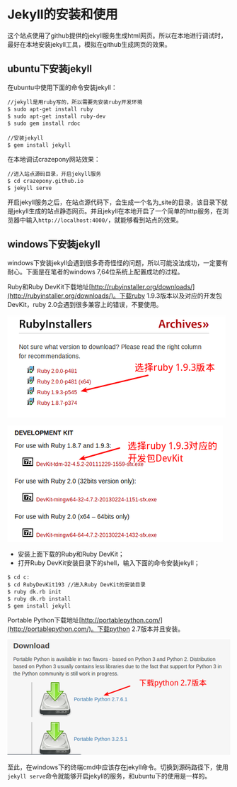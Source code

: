 
#  Jekyll的安装和使用


这个站点使用了github提供的jekyll服务生成html网页。所以在本地进行调试时，最好在本地安装jekyll工具，模拟在github生成网页的效果。

## ubuntu下安装jekyll
在ubuntu中使用下面的命令安装jekyll：

```
//jekyll是用ruby写的，所以需要先安装ruby开发环境
$ sudo apt-get install ruby
$ sudo apt-get install ruby-dev
$ sudo gem install rdoc

//安装jekyll
$ gem install jekyll
```

在本地调试crazepony网站效果：

```
//进入站点源码目录，开启jekyll服务
$ cd crazepony.github.io
$ jekyll serve

```

开启jekyll服务之后，在站点源代码下，会生成一个名为_site的目录，该目录下就是jekyll生成的站点静态网页。并且jekyll在本地开启了一个简单的http服务，在浏览器中输入`http://localhost:4000/`，就能够看到站点的效果。

## windows下安装jekyll
windows下安装jekyll会遇到很多奇奇怪怪的问题，所以可能没法成功，一定要有耐心。下面是在笔者的windows 7,64位系统上配置成功的过程。

Ruby和Ruby DevKit下载地址[http://rubyinstaller.org/downloads/](http://rubyinstaller.org/downloads/)。下载ruby 1.9.3版本以及对应的开发包DevKit，ruby 2.0会遇到很多兼容上的错误，不要使用。

![](/assets/img/ruby.png)

![](/assets/img/ruby-devkit.png)

* 安装上面下载的Ruby和Ruby DevKit；
* 打开Ruby DevKit安装目录下的shell，输入下面的命令安装jekyll；

```
$ cd c:
$ cd RubyDevKit193 //进入Ruby DevKit的安装目录
$ ruby dk.rb init
$ ruby dk.rb install
$ gem install jekyll
```

Portable Python下载地址[http://portablepython.com/](http://portablepython.com/)。下载python 2.7版本并且安装。

![](/assets/img/python.png)

至此，在windows下的终端cmd中应该存在jekyll命令。切换到源码路径下，使用`jekyll serve`命令就能够开启jekyll的服务，和ubuntu下的使用是一样的。

